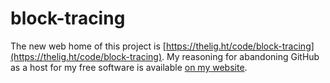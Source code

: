 # block-tracing

The new web home of this project is
[https://thelig.ht/code/block-tracing](https://thelig.ht/code/block-tracing).  My
reasoning for abandoning GitHub as a host for my free software is
available
[on my website](https://thelig.ht/abandoning-github/).
